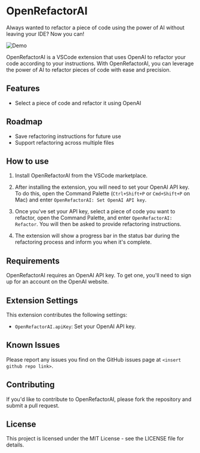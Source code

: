 # OpenRefactorAI

Always wanted to refactor a piece of code using the power of AI without leaving your IDE? Now you can!

![Demo](https://github.com/GabiGrin/OpenRefactorAIVSCode/assets/3727015/47ce902b-ea62-4f91-80da-0d8914a8731a)

OpenRefactorAI is a VSCode extension that uses OpenAI to refactor your code according to your instructions. With OpenRefactorAI, you can leverage the power of AI to refactor pieces of code with ease and precision.

## Features

- Select a piece of code and refactor it using OpenAI

## Roadmap

- Save refactoring instructions for future use
- Support refactoring across multiple files

## How to use

1. Install OpenRefactorAI from the VSCode marketplace.

2. After installing the extension, you will need to set your OpenAI API key. To do this, open the Command Palette (`Ctrl+Shift+P` or `Cmd+Shift+P` on Mac) and enter `OpenRefactorAI: Set OpenAI API key`.

3. Once you've set your API key, select a piece of code you want to refactor, open the Command Palette, and enter `OpenRefactorAI: Refactor`. You will then be asked to provide refactoring instructions.

4. The extension will show a progress bar in the status bar during the refactoring process and inform you when it's complete.

## Requirements

OpenRefactorAI requires an OpenAI API key. To get one, you'll need to sign up for an account on the OpenAI website.

## Extension Settings

This extension contributes the following settings:

- `OpenRefactorAI.apiKey`: Set your OpenAI API key.

## Known Issues

Please report any issues you find on the GitHub issues page at `<insert github repo link>`.

## Contributing

If you'd like to contribute to OpenRefactorAI, please fork the repository and submit a pull request.

## License

This project is licensed under the MIT License - see the LICENSE file for details.
